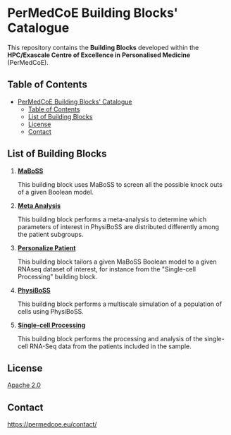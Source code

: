 # PerMedCoE Building Blocks' Catalogue

This repository contains the **Building Blocks** developed within the
**HPC/Exascale Centre of Excellence in Personalised Medicine** (PerMedCoE).

## Table of Contents

- [PerMedCoE Building Blocks' Catalogue](#permedcoe-building-blocks-catalogue)
  - [Table of Contents](#table-of-contents)
  - [List of Building Blocks](#list-of-building-blocks)
  - [License](#license)
  - [Contact](#contact)

## List of Building Blocks


1. [**MaBoSS**](MaBoSS/)

    This building block uses MaBoSS to screen all the possible knock outs of a given Boolean model.

2. [**Meta Analysis**](meta_analysis/)

    This building block performs a meta-analysis to determine which parameters of interest in PhysiBoSS are distributed differently among the patient subgroups.

3. [**Personalize Patient**](personalize_patient/)

    This building block tailors a given MaBoSS Boolean model to a given RNAseq dataset of interest, for instance from the "Single-cell Processing" building block.

4. [**PhysiBoSS**](PhysiBoSS/)

    This building block performs a multiscale simulation of a population of cells using PhysiBoSS.

5. [**Single-cell Processing**](single_cell_processing/)

    This building block performs the processing and analysis of the single-cell RNA-Seq data from the patients included in the sample.

## License

[Apache 2.0](https://www.apache.org/licenses/LICENSE-2.0)

## Contact

<https://permedcoe.eu/contact/>
